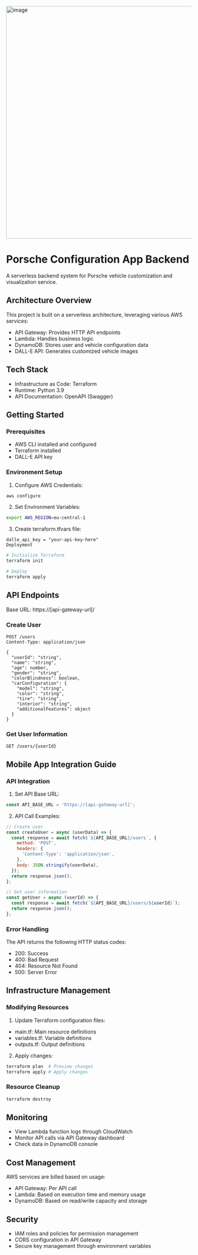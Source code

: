 <img width="632" alt="image" src="https://github.com/user-attachments/assets/b9159662-4577-497d-aa09-115bbe3c9e96">


# Porsche Configuration App Backend
A serverless backend system for Porsche vehicle customization and visualization service.

## Architecture Overview
This project is built on a serverless architecture, leveraging various AWS services:

* API Gateway: Provides HTTP API endpoints
* Lambda: Handles business logic
* DynamoDB: Stores user and vehicle configuration data
* DALL-E API: Generates customized vehicle images

## Tech Stack

- Infrastructure as Code: Terraform
- Runtime: Python 3.9
- API Documentation: OpenAPI (Swagger)

## Getting Started
### Prerequisites

- AWS CLI installed and configured
- Terraform installed
- DALL-E API key

### Environment Setup

1. Configure AWS Credentials:

```bash
aws configure
```

2. Set Environment Variables:

```bash
export AWS_REGION=eu-central-1
```

3. Create terraform.tfvars file:

```hcl
dalle_api_key = "your-api-key-here"
Deployment
```
```bash
# Initialize Terraform
terraform init

# Deploy
terraform apply
```

## API Endpoints
Base URL: https://[api-gateway-url]/

### Create User
```http
POST /users
Content-Type: application/json

{
  "userId": "string",
  "name": "string",
  "age": number,
  "gender": "string",
  "colorBlindness": boolean,
  "carConfiguration": {
    "model": "string",
    "color": "string",
    "tire": "string",
    "interior": "string",
    "additionalFeatures": object
  }
}
```

### Get User Information
```http
GET /users/{userId}
```

## Mobile App Integration Guide
### API Integration

1. Set API Base URL:

```javascript
const API_BASE_URL = 'https://[api-gateway-url]';
```

2. API Call Examples:

```javascript
// Create user
const createUser = async (userData) => {
  const response = await fetch(`${API_BASE_URL}/users`, {
    method: 'POST',
    headers: {
      'Content-Type': 'application/json',
    },
    body: JSON.stringify(userData),
  });
  return response.json();
};

// Get user information
const getUser = async (userId) => {
  const response = await fetch(`${API_BASE_URL}/users/${userId}`);
  return response.json();
};
```
### Error Handling
The API returns the following HTTP status codes:

- 200: Success
- 400: Bad Request
- 404: Resource Not Found
- 500: Server Error

## Infrastructure Management
### Modifying Resources

1. Update Terraform configuration files:

- main.tf: Main resource definitions
- variables.tf: Variable definitions
- outputs.tf: Output definitions


2. Apply changes:

```bash
terraform plan  # Preview changes
terraform apply # Apply changes
```

### Resource Cleanup
```bash
terraform destroy
```

## Monitoring

- View Lambda function logs through CloudWatch
- Monitor API calls via API Gateway dashboard
- Check data in DynamoDB console

## Cost Management
AWS services are billed based on usage:

- API Gateway: Per API call
- Lambda: Based on execution time and memory usage
- DynamoDB: Based on read/write capacity and storage

## Security

- IAM roles and policies for permission management
- CORS configuration in API Gateway
- Secure key management through environment variables





